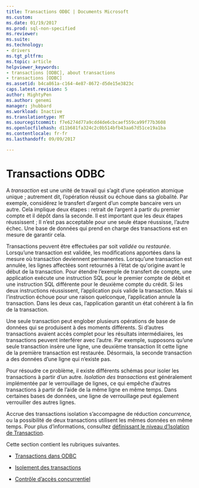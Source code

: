 ```yaml
---
title: Transactions ODBC | Documents Microsoft
ms.custom: 
ms.date: 01/19/2017
ms.prod: sql-non-specified
ms.reviewer: 
ms.suite: 
ms.technology:
- drivers
ms.tgt_pltfrm: 
ms.topic: article
helpviewer_keywords:
- transactions [ODBC], about transactions
- transactions [ODBC]
ms.assetid: b4ca861a-c164-4e87-8672-d5de15e3823c
caps.latest.revision: 5
author: MightyPen
ms.author: genemi
manager: jhubbard
ms.workload: Inactive
ms.translationtype: MT
ms.sourcegitcommit: f7e6274d77a9cdd4de6cbcaef559ca99f77b3608
ms.openlocfilehash: d11b681fa324c2c0b514bfb43aa67d51ce19a1ba
ms.contentlocale: fr-fr
ms.lasthandoff: 09/09/2017

---
```

# <a name="transactions-odbc"></a>Transactions ODBC
A *transaction* est une unité de travail qui s’agit d’une opération atomique unique ; autrement dit, l’opération réussit ou échoue dans sa globalité. Par exemple, considérez le transfert d’argent d’un compte bancaire vers un autre. Cela implique deux étapes : retrait de l’argent à partir du premier compte et il dépôt dans la seconde. Il est important que les deux étapes réussissent ; Il n’est pas acceptable pour une seule étape réussisse, l’autre échec. Une base de données qui prend en charge des transactions est en mesure de garantir cela.  
  
 Transactions peuvent être effectuées par soit *validée* ou *restaurée*. Lorsqu’une transaction est validée, les modifications apportées dans la mesure où transaction deviennent permanentes. Lorsqu’une transaction est annulée, les lignes affectées sont retournés à l’état de qu'origine avant le début de la transaction. Pour étendre l’exemple de transfert de compte, une application exécute une instruction SQL pour le premier compte de débit et une instruction SQL différente pour le deuxième compte du crédit. Si les deux instructions réussissent, l’application puis valide la transaction. Mais si l’instruction échoue pour une raison quelconque, l’application annule la transaction. Dans les deux cas, l’application garantit un état cohérent à la fin de la transaction.  
  
 Une seule transaction peut englober plusieurs opérations de base de données qui se produisent à des moments différents. Si d’autres transactions avaient accès complet pour les résultats intermédiaires, les transactions peuvent interférer avec l’autre. Par exemple, supposons qu’une seule transaction insère une ligne, une deuxième transaction lit cette ligne de la première transaction est restaurée. Désormais, la seconde transaction a des données d’une ligne qui n’existe pas.  
  
 Pour résoudre ce problème, il existe différents schémas pour isoler les transactions à partir d’un autre. *Isolation des transactions* est généralement implémentée par le verrouillage de lignes, ce qui empêche d’autres transactions à partir de l’aide de la même ligne en même temps. Dans certaines bases de données, une ligne de verrouillage peut également verrouiller des autres lignes.  
  
 Accrue des transactions isolation s’accompagne de réduction *concurrence,* ou la possibilité de deux transactions utilisent les mêmes données en même temps. Pour plus d’informations, consultez [définissant le niveau d’Isolation de Transaction](../../../odbc/reference/develop-app/setting-the-transaction-isolation-level.md).  
  
 Cette section contient les rubriques suivantes.  
  
-   [Transactions dans ODBC](../../../odbc/reference/develop-app/transactions-in-odbc-odbc.md)  
  
-   [Isolement des transactions](../../../odbc/reference/develop-app/transaction-isolation.md)  
  
-   [Contrôle d’accès concurrentiel](../../../odbc/reference/develop-app/concurrency-control.md)

